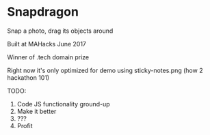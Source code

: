 # Snapdragon

Snap a photo, drag its objects around

Built at MAHacks June 2017

Winner of .tech domain prize

Right now it's only optimized for demo using sticky-notes.png (how 2 hackathon 101)

TODO:
1. Code JS functionality ground-up
2. Make it better
3. ???
4. Profit
